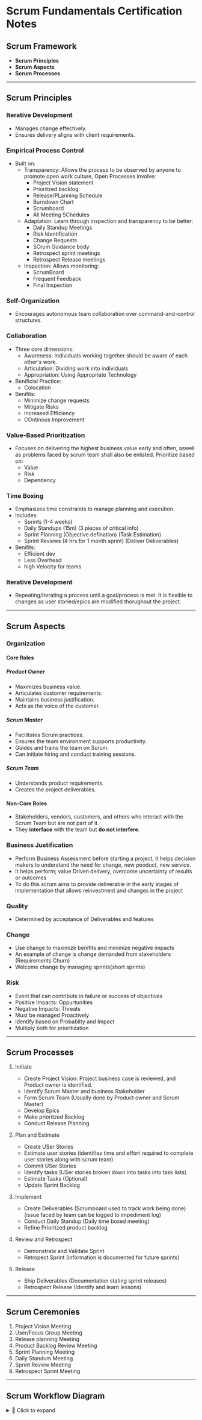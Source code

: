 # Scrum Fundamentals Certification Notes

## Scrum Framework

- **Scrum Principles**
- **Scrum Aspects**
- **Scrum Processes**

---

## Scrum Principles

### Iterative Development
- Manages change effectively.
- Ensures delivery aligns with client requirements.

### Empirical Process Control
- Built on:
  - Transparency: Allows the process to be observed by anyone to promote open work culture, Open Processes involve:
    - Project Vision statement
    - Prioritzed backlog
    - Release/PLanning Schedule
    - Burndown Chart
    - Scrumboard
    - All Meeting SChedules
  - Adaptation: Learn through inspection and transparency to be better:
    - Daily Standup Meetings
    - Risk Identification
    - Change Requests
    - SCrum Guidance body
    - Retrospect sprint meetings
    - Retrospect Release meetings
  - Inspection: Allows monitoring:
    - ScrumBoard
    - Frequent Feedback
    - Final Inspection

### Self-Organization
- Encourages autonomous team collaboration over command-and-control structures.

### Collaboration
- Three core dimensions:
  - Awareness: Individuals working together should be aware of each other's work.
  - Articulation: Dividing work into individuals
  - Appropriation: Using Appropriate Technology
- Benificial Practice:
  - Colocation
- Benifits:
  - Minimize change requests
  - Mitigate Risks
  - Increased Efficiency
  - COntinous Improvement

### Value-Based Prioritization
- Focuses on delivering the highest business value early and often, aswell as problems faced by scrum team shall also be enlisted. Prioritize based on:
  - Value
  - Risk
  - Dependency

### Time Boxing
- Emphasizes time constraints to manage planning and execution.
- Includes:
  - Sprints (1-4 weeks)
  - Daily Standups (15m) (3 pieces of critical info)
  - Sprint Planning (Objective defination) (Task Estimation)
  - Sprint Reviews (4 hrs for 1 month sprint) (Deliver Deliverables)
- Benifits:
  - Efficient dev
  - Less Overhead
  - high Velocity for teams

### Iterative Development
- Repeating/Iterating a process until a goal/process is met. It is flexible to changes as user storied/epics are modified thorughout the project.


---

## Scrum Aspects

### Organization

#### Core Roles

##### Product Owner
- Maximizes business value.
- Articulates customer requirements.
- Maintains business justification.
- Acts as the voice of the customer.

##### Scrum Master
- Facilitates Scrum practices.
- Ensures the team environment supports productivity.
- Guides and trains the team on Scrum.
- Can initiate hiring and conduct training sessions.

##### Scrum Team
- Understands product requirements.
- Creates the project deliverables.

#### Non-Core Roles

- Stakeholders, vendors, customers, and others who interact with the Scrum Team but are not part of it.
- They **interface** with the team but **do not interfere**.

### Business Justification

- Perform Business Assessment before starting a project, it helps decision makers to understand the need for change, new peoduct, new service.
- It helps perform; value Driven delivery, overcome uncertainty of results or outcomes
- To do this scrum aims to provide deliverable in the early stages of implementation that allows reinvestment and changes in the project
  
### Quality

- Determined by acceptance of Deliverables and features

### Change

- Use change to maximize benifits and minimize negative impacts
- An example of change is change demanded from stakeholders (Requirements Churn)
- Welcome change by managing sprints(short sprints)

### Risk

- Event that can contribute in failure or success of objectives
- Positive Impacts: Oppurtunities
- Negative Impacts: Threats
- Must be managed Proactively
- Identify based on Probabilty and Impact
- Multiply both for prioritization

---

## Scrum Processes

1. Initiate
   - Create Project Vision: Project business case is reviewed, and Product owner is identified.
   - Identify Scrum Master and business Stakeholder
   - Form Scrum Team (Usually done by Product owner and Scrum Master)
   - Develop Epics
   - Make prioritzed Backlog
   - Conduct Release Planning
      
3. Plan and Estimate
   - Create USer Stories
   - Estimate user stories (identifies time and effort required to complete user stories along with scrum team)
   - Commit USer Stories
   - Identify tasks (USer stories broken down into tasks into task lists)
   - Estimate Tasks (Optional)
   - Update Sprint Backlog
     
5. Implement
   - Create Deliverables (Scrumboard used to track work being done) (issue faced by team can be logged to impediment log)
   - Conduct Daily Standup (Daily time boxed meeting)
   - Refine Prioritzed product backlog
   
7. Review and Retrospect
   - Demonstrate and Validate Sprint
   - Retropect Sprint (information is documented for future sprints)
   
9. Release
   - Ship Deliverables (Documentation stating sprint releases)
   - Retrospect Release (Identify and learn lessons)

---

## Scrum Ceremonies

1. Project Vision Meeting
2. User/Focus Group Meeting
3. Release planning Meeting
4. Product Backlog Review Meeting
5. Sprint Planning Meeting
6. Daily Standum Meeting
7. Sprint Review Meeting
8. Retrospect Sprint Meeting

---


## Scrum Workflow Diagram

<details>
<summary>📘 Click to expand</summary>

![Scrum Workflow](./Screenshot%20from%202025-07-11%2020-36-10.png)

</details>
